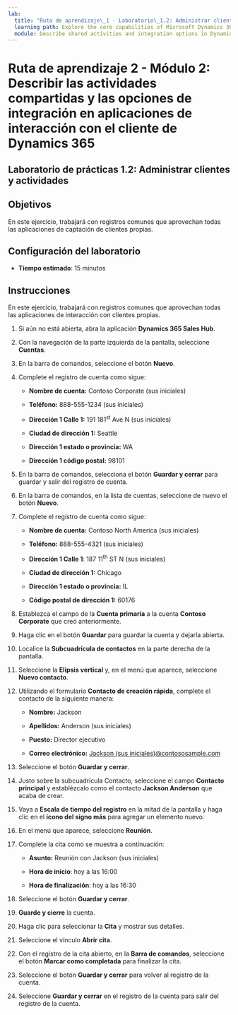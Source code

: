 ```yaml
---
lab:
  title: "Ruta de aprendizaje\_1 - Laboratorio\_1.2: Administrar clientes y actividades"
  learning path: Explore the core capabilities of Microsoft Dynamics 365 customer engagement apps
  module: Describe shared activities and integration options in Dynamics 365 customer engagement apps
---
```


Ruta de aprendizaje 2 - Módulo 2: Describir las actividades compartidas y las opciones de integración en aplicaciones de interacción con el cliente de Dynamics 365
========================

## Laboratorio de prácticas 1.2: Administrar clientes y actividades

## Objetivos

En este ejercicio, trabajará con registros comunes que aprovechan todas las aplicaciones de captación de clientes propias. 

## Configuración del laboratorio

  - **Tiempo estimado**: 15 minutos

## Instrucciones

En este ejercicio, trabajará con registros comunes que aprovechan todas las aplicaciones de interacción con clientes propias. 

1. Si aún no está abierta, abra la aplicación **Dynamics 365 Sales Hub**.

2. Con la navegación de la parte izquierda de la pantalla, seleccione **Cuentas**.

3. En la barra de comandos, seleccione el botón **Nuevo**.

4. Complete el registro de cuenta como sigue:

    - **Nombre de cuenta:** Contoso Corporate (sus iniciales)

    - **Teléfono:** 888-555-1234 (sus iniciales)

    - **Dirección 1 Calle 1:** 191 181<sup data-htmlnode="">st</sup> Ave N (sus iniciales)

    - **Ciudad de dirección 1:** Seattle

    - **Dirección 1 estado o provincia:** WA

    - **Dirección 1 código postal:** 98101

5. En la barra de comandos, selecciona el botón **Guardar y cerrar** para guardar y salir del registro de cuenta.

6. En la barra de comandos, en la lista de cuentas, seleccione de nuevo el botón **Nuevo**.

7. Complete el registro de cuenta como sigue:

    - **Nombre de cuenta:** Contoso North America (sus iniciales)

    - **Teléfono:** 888-555-4321 (sus iniciales)

    - **Dirección 1 Calle 1**: 187 11<sup data-htmlnode="">th</sup> ST N (sus iniciales)

    - **Ciudad de dirección 1:** Chicago

    - **Dirección 1 estado o provincia:** IL

    - **Código postal de dirección 1:** 60176

8. Establezca el campo de la **Cuenta primaria** a la cuenta **Contoso Corporate** que creó anteriormente.

9. Haga clic en el botón **Guardar** para guardar la cuenta y dejarla abierta.

10. Localice la **Subcuadrícula de contactos** en la parte derecha de la pantalla.

11. Seleccione la **Elipsis vertical** y, en el menú que aparece, seleccione **Nuevo contacto**.

12. Utilizando el formulario **Contacto de creación rápida**, complete el contacto de la siguiente manera:

    - **Nombre:** Jackson

    - **Apellidos:** Anderson (sus iniciales)

    - **Puesto:** Director ejecutivo

    - **Correo electrónico:** [Jackson (sus iniciales)@contososample.com](mailto:Jackson@contososample.com)

13. Seleccione el botón **Guardar y cerrar**.

14. Justo sobre la subcuadrícula Contacto, seleccione el campo **Contacto principal** y establézcalo como el contacto **Jackson Anderson** que acaba de crear.

15. Vaya a **Escala de tiempo del registro** en la mitad de la pantalla y haga clic en el **icono del signo más** para agregar un elemento nuevo.

16. En el menú que aparece, seleccione **Reunión**.

17. Complete la cita como se muestra a continuación:

    - **Asunto:** Reunión con Jackson (sus iniciales)

    - **Hora de inicio**: hoy a las 16:00

    - **Hora de finalización**: hoy a las 16:30

18. Seleccione el botón **Guardar y cerrar**.

19. **Guarde y cierre** la cuenta.

20. Haga clic para seleccionar la **Cita** y mostrar sus detalles.

21. Seleccione el vínculo **Abrir cita**.

22. Con el registro de la cita abierto, en la **Barra de comandos**, seleccione el botón **Marcar como completada** para finalizar la cita.

23. Seleccione el botón **Guardar y cerrar** para volver al registro de la cuenta.

24. Seleccione **Guardar y cerrar** en el registro de la cuenta para salir del registro de la cuenta.
